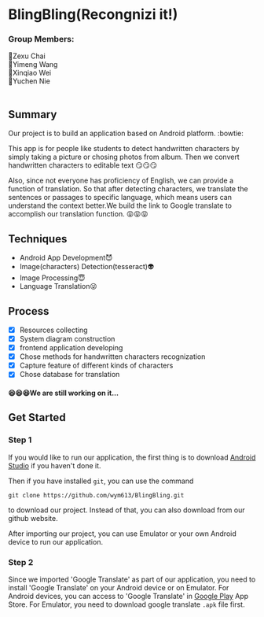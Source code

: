 # BlingBling(Recongnizi it!)

### Group Members:
:boy:Zexu Chai   
:girl:Yimeng Wang   
:girl:Xinqiao Wei   
:girl:Yuchen Nie   
   
   
   
## Summary
 Our project is to build an application based on Android platform. :bowtie:
 
 This app is for people like students to detect handwritten characters by simply taking a picture or chosing photos from album. Then we convert handwritten characters to editable text :smirk::smirk::smirk:
 
 Also, since not everyone has proficiency of English, we can provide a function of translation. So that after detecting characters, we translate the sentences or passages to specific language, which means users can understand the context better.We build the link to Google translate to accomplish our translation function. :stuck_out_tongue_closed_eyes::stuck_out_tongue_closed_eyes::stuck_out_tongue_closed_eyes:
 
 
 
## Techniques
* Android App Development:smiling_imp:
* Image(characters) Detection(tesseract):alien:
* Image Processing:innocent:
* Language Translation:stuck_out_tongue_winking_eye:




## Process
- [x] Resources collecting
- [x] System diagram construction
- [x] frontend application developing
- [x] Chose methods for handwritten characters recognization 
- [x] Capture feature of different kinds of characters
- [x] Chose database for translation

#### :satisfied::satisfied::satisfied:We are still working on it...


## Get Started

### Step 1

If you would like to run our application, the first thing is to download [Android Studio](https://developer.android.com/studio/index.html) if you haven't done it.

Then if you have installed `git`, you can use the command 

```
git clone https://github.com/wym613/BlingBling.git
``` 

to download our project. Instead of that, you can also download from our github website.


After importing our project, you can use Emulator or your own Android device to run our application.

### Step 2

Since we imported 'Google Translate' as part of our application, you need to install 'Google Translate' on your Android device or on Emulator. 
For Android devices, you can access to 'Google Translate' in [Google Play](https://play.google.com/store/apps/details?id=com.google.android.apps.translate&hl=en) App Store.
For Emulator, you need to download google translate `.apk` file first. 







 
 
 





